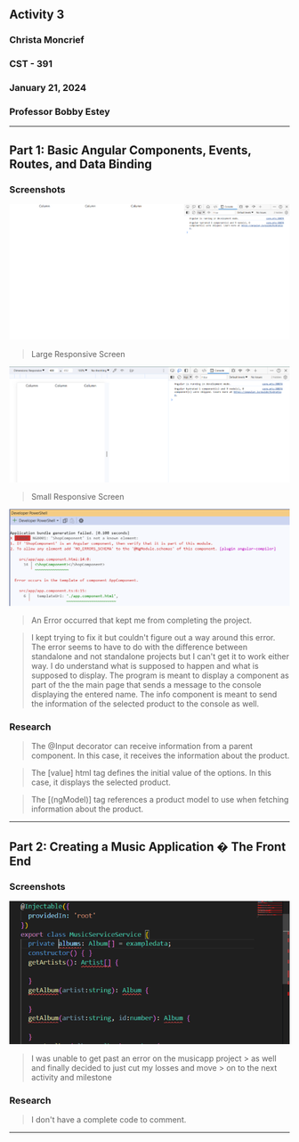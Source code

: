 <!-- Header -->
## **Activity 3**
### **Christa Moncrief**
### **CST - 391**
### **January 21, 2024**
### **Professor Bobby Estey**

---

<!-- Part 1 -->
## Part 1: Basic Angular Components, Events, Routes, and Data Binding
### Screenshots
![Large Screen](https://github.com/ScribeEzra/CST-391/blob/main/Media/Activity%203/01.png)
> Large Responsive Screen

![Small Screen](https://github.com/ScribeEzra/CST-391/blob/main/Media/Activity%203/02.png)
> Small Responsive Screen

![Error](https://github.com/ScribeEzra/CST-391/blob/main/Media/Activity%203/03(Error).png)
> An Error occurred that kept me from completing the project. 

> I kept trying to fix it but couldn't figure out a way around this error.
> The error seems to have to do with the difference between standalone and not standalone projects but I can't get it to work either way.
> I do understand what is supposed to happen and what is supposed to display.
> The program is meant to display a component as part of the the main page that sends a message to the console displaying the entered name.
> The info component is meant to send the information of the selected product to the console as well.

### Research

> The @Input decorator can receive information from a parent component. In this case, it receives the information about the product.

> The [value] html tag defines the initial value of the options. In this case, it displays the selected product.

> The [(ngModel)] tag references a product model to use when fetching information about the product.

---

<!-- Part 2 -->
## Part 2: Creating a Music Application � The Front End
### Screenshots
![Error](https://github.com/ScribeEzra/CST-391/blob/main/Media/Activity%203/04(Error).png)
> I was unable to get past an error on the musicapp project > as well and finally decided to just cut my losses and move > on to the next activity and milestone

### Research

> I don't have a complete code to comment.

---
